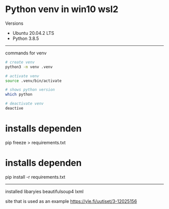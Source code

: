 # Python venv in win10 wsl2
Versions

- Ubuntu 20.04.2 LTS
- Python 3.8.5
***
commands for venv
``` bash
# create venv
python3 -m venv .venv

# activate venv
source .venv/bin/activate 

# shows python version
which python

# deactivate venv
deactive


```


# installs dependen

pip freeze > requirements.txt


# installs dependen
pip install -r requirements.txt
***

installed libaryies
  beautifulsoup4
  lxml

site that is used as an example
https://yle.fi/uutiset/3-12025156




